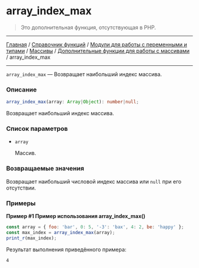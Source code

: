 # array_index_max

> Это дополнительная функция, отсутствующая в PHP.

---

[Главная](../../../../../README.md) / [Справочник функций](../../../../funcref.md) /
[Модули для работы с переменными и типами](../../../vartype.md) / [Массивы](../../array.md) /
[Дополнительные функции для работы с массивами](../other.md) / array_index_max

---

`array_index_max` — Возвращает наибольший индекс массива.

### Описание

```ts
array_index_max(array: Array|Object): number|null;
```

Возвращает наибольший индекс массива.

### Список параметров

-   `array`

    Массив.

### Возвращаемые значения

Возвращает наибольший числовой индекс массива или `null` при его отсутствии.

### Примеры

**Пример #1 Пример использования array_index_max()**

```js
const array = { foo: 'bar', 0: 5, '-3': 'bax', 4: 2, be: 'happy' };
const max_index = array_index_max(array);
print_r(max_index);
```

Результат выполнения приведённого примера:

    4
